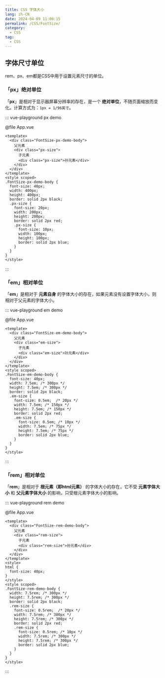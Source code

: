```yaml
---
title: CSS 字体大小
lang: zh-CN
date: 2024-04-09 11:00:15
permalink: /CSS/FontSize/
category: 
  - CSS
tag: 
  - CSS
---
```


## 字体尺寸单位

rem、px、em都是CSS中用于设置元素尺寸的单位。


### 「**px**」绝对单位

「**px**」是相对于显示器屏幕分辨率的存在，是一个 **绝对单位**，不随页面缩放而变化。计算方式为：`1px = 1/96英寸`。

::: vue-playground px demo

@file App.vue

```vue
<template>
  <div class="FontSize-px-demo-body">
    父元素
    <div class="px-size">
      子元素
      <div class="px-size">孙元素</div>
    </div>
  </div>
</template>
<style scoped>
.FontSize-px-demo-body {
  font-size: 40px;
  width: 400px;
  height: 400px;
  border: solid 2px black;
  .px-size {
    font-size: 20px;
    width: 200px;
    height: 200px;
    border: solid 2px red;
    .px-size {
      font-size: 10px;
      width: 100px;
      height: 100px;
      border: solid 2px blue;
    }
  }
}
</style>
```
:::

### 「**em**」相对单位

「**em**」是相对于 **元素自身** 的字体大小的存在，如果元素没有设置字体大小，则相对于父元素的字体大小。

::: vue-playground em demo

@file App.vue

```vue
<template>
  <div class="FontSize-em-demo-body">
    父元素
    <div class="em-size">
      子元素
      <div class="em-size">孙元素</div>
    </div>
  </div>
</template>
<style scoped>
.FontSize-em-demo-body {
  font-size: 40px;
  width: 7.5em; /* 300px */
  height: 7.5em; /* 300px */
  border: solid 2px black;
  .em-size {
    font-size: 0.5em;  /* 20px */
    width: 7.5em; /* 150px */
    height: 7.5em; /* 150px */
    border: solid 2px red;
    .em-size {
      font-size: 0.5em; /* 10px */
      width: 7.5em; /* 75px */
      height: 7.5em; /* 75px */
      border: solid 2px blue;
    }
  }
}
</style>
```
:::

### 「**rem**」相对单位

「**rem**」是相对于 **根元素（即html元素）** 的字体大小的存在，它不受 **元素字体大小** 和 **父元素字体大小** 的影响，只受根元素字体大小的影响。

::: vue-playground rem demo

@file App.vue

```vue
<template>
  <div class="FontSize-rem-demo-body">
    父元素
    <div class="rem-size">
      子元素
      <div class="rem-size">孙元素</div>
    </div>
  </div>
</template>
<style>
html {
  font-size: 40px;
}
</style>
<style scoped>
.FontSize-rem-demo-body {
  width: 7.5rem; /* 300px */
  height: 7.5rem; /* 300px */
  border: solid 2px black;
  .rem-size {
    font-size: 0.5rem;  /* 20px */
    width: 7.5rem; /* 300px */
    height: 7.5rem; /* 300px */
    border: solid 2px red;
    .rem-size {
      font-size: 0.5rem; /* 10px */
      width: 7.5rem; /* 300px */
      height: 7.5rem; /* 300px */
      border: solid 2px blue;
    }
  }
}
</style>
```
:::
